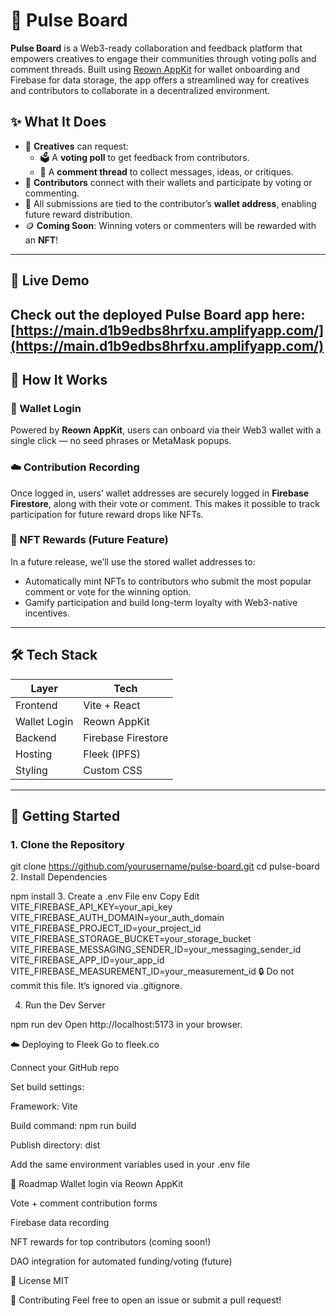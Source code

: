 # 🧠 Pulse Board

**Pulse Board** is a Web3-ready collaboration and feedback platform that empowers creatives to engage their communities through voting polls and comment threads. Built using [Reown AppKit](https://reown.app/) for wallet onboarding and Firebase for data storage, the app offers a streamlined way for creatives and contributors to collaborate in a decentralized environment.

## ✨ What It Does

- 🎨 **Creatives** can request:
  - 🗳️ A **voting poll** to get feedback from contributors.
  - 💬 A **comment thread** to collect messages, ideas, or critiques.
- 🤝 **Contributors** connect with their wallets and participate by voting or commenting.
- 🧾 All submissions are tied to the contributor’s **wallet address**, enabling future reward distribution.
- 🪙 **Coming Soon**: Winning voters or commenters will be rewarded with an **NFT**!

---
## 🚀 Live Demo

Check out the deployed Pulse Board app here:  
[https://main.d1b9edbs8hrfxu.amplifyapp.com/](https://main.d1b9edbs8hrfxu.amplifyapp.com/)
---

## 🚀 How It Works

### 🔐 Wallet Login

Powered by **Reown AppKit**, users can onboard via their Web3 wallet with a single click — no seed phrases or MetaMask popups.

### ☁️ Contribution Recording

Once logged in, users’ wallet addresses are securely logged in **Firebase Firestore**, along with their vote or comment. This makes it possible to track participation for future reward drops like NFTs.

### 🧬 NFT Rewards (Future Feature)

In a future release, we’ll use the stored wallet addresses to:
- Automatically mint NFTs to contributors who submit the most popular comment or vote for the winning option.
- Gamify participation and build long-term loyalty with Web3-native incentives.

---

## 🛠️ Tech Stack

| Layer        | Tech                |
| ------------ | ------------------- |
| Frontend     | Vite + React        |
| Wallet Login | Reown AppKit        |
| Backend      | Firebase Firestore  |
| Hosting      | Fleek (IPFS)        |
| Styling      | Custom CSS          |

---

## 🧰 Getting Started

### 1. Clone the Repository


git clone https://github.com/yourusername/pulse-board.git
cd pulse-board
2. Install Dependencies

npm install
3. Create a .env File
env
Copy
Edit
VITE_FIREBASE_API_KEY=your_api_key
VITE_FIREBASE_AUTH_DOMAIN=your_auth_domain
VITE_FIREBASE_PROJECT_ID=your_project_id
VITE_FIREBASE_STORAGE_BUCKET=your_storage_bucket
VITE_FIREBASE_MESSAGING_SENDER_ID=your_messaging_sender_id
VITE_FIREBASE_APP_ID=your_app_id
VITE_FIREBASE_MEASUREMENT_ID=your_measurement_id
🔒 Do not commit this file. It’s ignored via .gitignore.

4. Run the Dev Server

npm run dev
Open http://localhost:5173 in your browser.

☁️ Deploying to Fleek
Go to fleek.co

Connect your GitHub repo

Set build settings:

Framework: Vite

Build command: npm run build

Publish directory: dist

Add the same environment variables used in your .env file

📌 Roadmap
 Wallet login via Reown AppKit

 Vote + comment contribution forms

 Firebase data recording

 NFT rewards for top contributors (coming soon!)

 DAO integration for automated funding/voting (future)

📄 License
MIT

👋 Contributing
Feel free to open an issue or submit a pull request!
